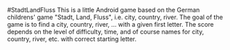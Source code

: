 #StadtLandFluss
This is a little Android game based on the German childrens' game "Stadt, Land, Fluss", i.e. city, country, river.
The goal of the game is to find a city, country, river, ... with a given first letter. The score depends on the level of difficulty, time, and of course names for city, country, river, etc. with correct starting letter.
